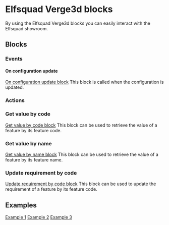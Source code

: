 # Elfsquad Verge3d blocks
By using the Elfsquad Verge3d blocks you can easily interact with the Elfsquad showroom.

## Blocks

### Events
#### On configuration update
[On configuration update block](/assets/on_configuration_update.png)
This block is called when the configuration is updated.

### Actions
### Get value by code
[Get value by code block](/assets/get_value_by_code.png)
This block can be used to retrieve the value of a feature by its feature code.

### Get value by name
[Get value by name block](/assets/get_value_by_name.png)
This block can be used to retrieve the value of a feature by its feature name.

### Update requirement by code
[Update requirement by code block](/assets/update_requirement_by_code.png)
This block can be used to update the requirement of a feature by its feature code.

## Examples

[Example 1](/assets/example_1.png)
[Example 2](/assets/example_2.png)
[Example 3](/assets/example_3.png)
